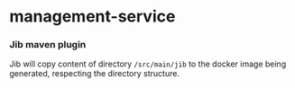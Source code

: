 # management-service

### Jib maven plugin
Jib will copy content of directory `/src/main/jib` to the docker image being generated, respecting the directory structure.

